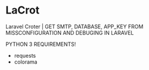 # LaCrot
Laravel Croter | GET SMTP, DATABASE, APP_KEY FROM MISSCONFIGURATION AND DEBUGING IN LARAVEL

PYTHON 3 REQUIREMENTS!
- requests
- colorama
